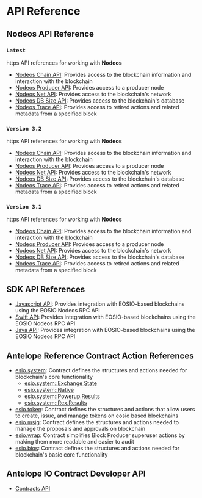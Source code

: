 # API Reference #

## Nodeos API Reference ##

### `Latest`
https API references for working with **Nodeos**
- [Nodeos Chain API](/leap-plugins/latest/chain.api/): Provides access to the blockchain information and interaction with the blockchain
- [Nodeos Producer API](/leap-plugins/latest/producer.api/): Provides access to a producer node
- [Nodeos Net API](/leap-plugins/latest/net.api/): Provides access to the blockchain's network
- [Nodeos DB Size API](/leap-plugins/latest/db_size.api/): Provides access to the blockchain's database
- [Nodeos Trace API](/leap-plugins/latest/trace.api/): Provides access to retired actions and related metadata from a specified block

### `Version 3.2`
https API references for working with **Nodeos**
- [Nodeos Chain API](/leap-plugins/3.2/chain.api/): Provides access to the blockchain information and interaction with the blockchain
- [Nodeos Producer API](/leap-plugins/3.2/producer.api/): Provides access to a producer node
- [Nodeos Net API](/leap-plugins/3.2/net.api/): Provides access to the blockchain's network
- [Nodeos DB Size API](/leap-plugins/3.2/db_size.api/): Provides access to the blockchain's database
- [Nodeos Trace API](/leap-plugins/3.2/trace.api/): Provides access to retired actions and related metadata from a specified block

### `Version 3.1`
https API references for working with **Nodeos**
- [Nodeos Chain API](/leap-plugins/3.1/chain.api/): Provides access to the blockchain information and interaction with the blockchain
- [Nodeos Producer API](/leap-plugins/3.1/producer.api/): Provides access to a producer node
- [Nodeos Net API](/leap-plugins/3.1/net.api/): Provides access to the blockchain's network
- [Nodeos DB Size API](/leap-plugins/3.1/db_size.api/): Provides access to the blockchain's database
- [Nodeos Trace API](/leap-plugins/3.1/trace.api/): Provides access to retired actions and related metadata from a specified block


## SDK API References ##
- [Javascript API](/eosjs/latest/): Provides integration with EOSIO-based blockchains using the EOSIO Nodeos RPC API
- [Swift API](/swift-sdk/latest/): Provides integration with EOSIO-based blockchains using the EOSIO Nodeos RPC API
- [Java API](https://docs.eosnetwork.com/reference/javadocs): Provides integration with EOSIO-based blockchains using the EOSIO Nodeos RPC API

## Antelope Reference Contract Action References ##
- [esio.system](/reference-contracts/latest/reference/Classes/classeosiosystem_1_1system__contract): Contract defines the structures and actions needed for blockchain's core functionality
    - [esio.system::Exchange State](/reference-contracts/latest/reference/Classes/structeosiosystem_1_1exchange__state)
    - [esio.system::Native](/reference-contracts/latest/reference/Classes/classeosiosystem_1_1native)
    - [esio.system::Powerup.Results](/reference-contracts/latest/reference/Classes/classpowup__results)
    - [esio.system::Rex.Results](/reference-contracts/latest/reference/Classes/classrex__results)
- [esio.token](/reference-contracts/latest/reference/Classes/classeosio_1_1token): Contract defines the structures and actions that allow users to create, issue, and manage tokens on eosio based blockchains
- [esio.msig](/reference-contracts/latest/reference/Classes/classeosio_1_1multisig): Contract defines the structures and actions needed to manage the proposals and approvals on blockchain
- [esio.wrap](/reference-contracts/latest/reference/Classes/classeosio_1_1wrap): Contract simplifies Block Producer superuser actions by making them more readable and easier to audit
- [esio.bios](/reference-contracts/latest/reference/Classes/classeosiobios_1_1bios): Contract defines the structures and actions needed for blockchain's basic core functionality

## Antelope IO Contract Developer API ##
- [Contracts API](/cdt/latest/reference/Modules/group__contracts)
